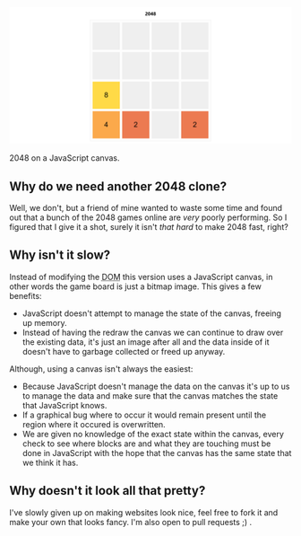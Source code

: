 ![Screenshot of my implementation of 2048 on a JavaScript canvas.](screenshot.png)

2048 on a JavaScript canvas.

## Why do we need another 2048 clone?

Well, we don't, but a friend of mine wanted to waste some time and found out
that a bunch of the 2048 games online are _very_ poorly performing. So I figured
that I give it a shot, surely it isn't _that hard_ to make 2048 fast, right?

## Why isn't it slow?

Instead of modifying the <abbr title="Document Object Model">DOM</abbr> this
version uses a JavaScript canvas, in other words the game board is just a bitmap
image. This gives a few benefits:

- JavaScript doesn't attempt to manage the state of the canvas, freeing up
  memory.
- Instead of having the redraw the canvas we can continue to draw over the
  existing data, it's just an image after all and the data inside of it doesn't
  have to garbage collected or freed up anyway.

Although, using a canvas isn't always the easiest:

- Because JavaScript doesn't manage the data on the canvas it's up to us to
  manage the data and make sure that the canvas matches the state that
  JavaScript knows.
- If a graphical bug where to occur it would remain present until the region
  where it occured is overwritten.
- We are given no knowledge of the exact state within the canvas, every check to
  see where blocks are and what they are touching must be done in JavaScript
  with the hope that the canvas has the same state that we think it has.

## Why doesn't it look all that pretty?

I've slowly given up on making websites look nice, feel free to fork it and make
your own that looks fancy. I'm also open to pull requests ;) .
